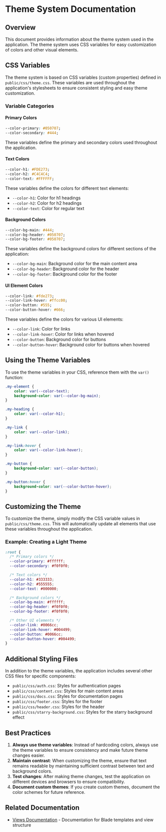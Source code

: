 # Theme System Documentation

## Overview
This document provides information about the theme system used in the application. The theme system uses CSS variables for easy customization of colors and other visual elements.

## CSS Variables
The theme system is based on CSS variables (custom properties) defined in `public/css/theme.css`. These variables are used throughout the application's stylesheets to ensure consistent styling and easy theme customization.

### Variable Categories

#### Primary Colors
```css
--color-primary: #050707;
--color-secondary: #444;
```
These variables define the primary and secondary colors used throughout the application.

#### Text Colors
```css
--color-h1: #FDE273;
--color-h2: #C4C4C4;
--color-text: #FFFFFF;
```
These variables define the colors for different text elements:
- `--color-h1`: Color for h1 headings
- `--color-h2`: Color for h2 headings
- `--color-text`: Color for regular text

#### Background Colors
```css
--color-bg-main: #444;
--color-bg-header: #050707;
--color-bg-footer: #050707;
```
These variables define the background colors for different sections of the application:
- `--color-bg-main`: Background color for the main content area
- `--color-bg-header`: Background color for the header
- `--color-bg-footer`: Background color for the footer

#### UI Element Colors
```css
--color-link: #fde273;
--color-link-hover: #ffcc00;
--color-button: #555;
--color-button-hover: #666;
```
These variables define the colors for various UI elements:
- `--color-link`: Color for links
- `--color-link-hover`: Color for links when hovered
- `--color-button`: Background color for buttons
- `--color-button-hover`: Background color for buttons when hovered

## Using the Theme Variables
To use the theme variables in your CSS, reference them with the `var()` function:

```css
.my-element {
    color: var(--color-text);
    background-color: var(--color-bg-main);
}

.my-heading {
    color: var(--color-h1);
}

.my-link {
    color: var(--color-link);
}

.my-link:hover {
    color: var(--color-link-hover);
}

.my-button {
    background-color: var(--color-button);
}

.my-button:hover {
    background-color: var(--color-button-hover);
}
```

## Customizing the Theme
To customize the theme, simply modify the CSS variable values in `public/css/theme.css`. This will automatically update all elements that use these variables throughout the application.

### Example: Creating a Light Theme
```css
:root {
  /* Primary colors */
  --color-primary: #ffffff;
  --color-secondary: #f0f0f0;

  /* Text colors */
  --color-h1: #333333;
  --color-h2: #555555;
  --color-text: #000000;

  /* Background colors */
  --color-bg-main: #ffffff;
  --color-bg-header: #f0f0f0;
  --color-bg-footer: #f0f0f0;

  /* Other UI elements */
  --color-link: #0066cc;
  --color-link-hover: #004499;
  --color-button: #0066cc;
  --color-button-hover: #004499;
}
```

## Additional Styling Files
In addition to the theme variables, the application includes several other CSS files for specific components:

- `public/css/auth.css`: Styles for authentication pages
- `public/css/content.css`: Styles for main content areas
- `public/css/docs.css`: Styles for documentation pages
- `public/css/footer.css`: Styles for the footer
- `public/css/header.css`: Styles for the header
- `public/css/starry-background.css`: Styles for the starry background effect

## Best Practices
1. **Always use theme variables**: Instead of hardcoding colors, always use the theme variables to ensure consistency and make future theme changes easier.
2. **Maintain contrast**: When customizing the theme, ensure that text remains readable by maintaining sufficient contrast between text and background colors.
3. **Test changes**: After making theme changes, test the application on different devices and browsers to ensure compatibility.
4. **Document custom themes**: If you create custom themes, document the color schemes for future reference.

## Related Documentation
- [Views Documentation](../Views.md) - Documentation for Blade templates and view structure
